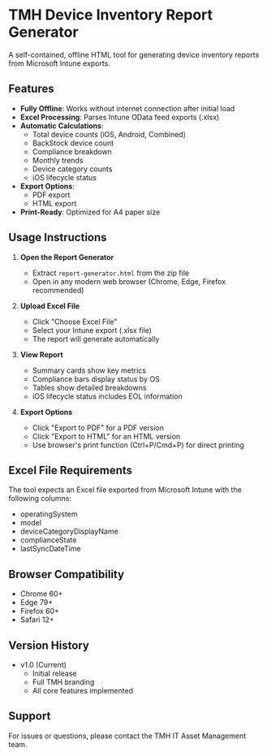 # TMH Device Inventory Report Generator

A self-contained, offline HTML tool for generating device inventory reports from Microsoft Intune exports.

## Features

- **Fully Offline**: Works without internet connection after initial load
- **Excel Processing**: Parses Intune OData feed exports (.xlsx)
- **Automatic Calculations**:
  - Total device counts (iOS, Android, Combined)
  - BackStock device count
  - Compliance breakdown
  - Monthly trends
  - Device category counts
  - iOS lifecycle status
- **Export Options**:
  - PDF export
  - HTML export
- **Print-Ready**: Optimized for A4 paper size

## Usage Instructions

1. **Open the Report Generator**
   - Extract `report-generator.html` from the zip file
   - Open in any modern web browser (Chrome, Edge, Firefox recommended)

2. **Upload Excel File**
   - Click "Choose Excel File"
   - Select your Intune export (.xlsx file)
   - The report will generate automatically

3. **View Report**
   - Summary cards show key metrics
   - Compliance bars display status by OS
   - Tables show detailed breakdowns
   - iOS lifecycle status includes EOL information

4. **Export Options**
   - Click "Export to PDF" for a PDF version
   - Click "Export to HTML" for an HTML version
   - Use browser's print function (Ctrl+P/Cmd+P) for direct printing

## Excel File Requirements

The tool expects an Excel file exported from Microsoft Intune with the following columns:
- operatingSystem
- model
- deviceCategoryDisplayName
- complianceState
- lastSyncDateTime

## Browser Compatibility

- Chrome 60+
- Edge 79+
- Firefox 60+
- Safari 12+

## Version History

- v1.0 (Current)
  - Initial release
  - Full TMH branding
  - All core features implemented

## Support

For issues or questions, please contact the TMH IT Asset Management team. 